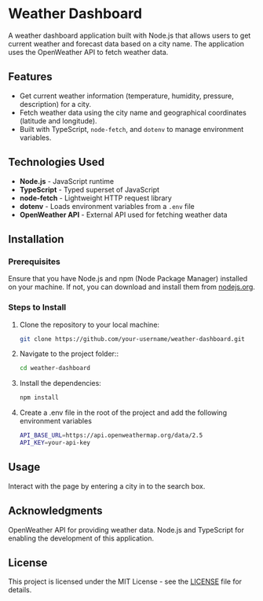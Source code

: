 # Weather Dashboard

A weather dashboard application built with Node.js that allows users to get current weather and forecast data based on a city name. The application uses the OpenWeather API to fetch weather data.

## Features

- Get current weather information (temperature, humidity, pressure, description) for a city.
- Fetch weather data using the city name and geographical coordinates (latitude and longitude).
- Built with TypeScript, `node-fetch`, and `dotenv` to manage environment variables.

## Technologies Used

- **Node.js** - JavaScript runtime
- **TypeScript** - Typed superset of JavaScript
- **node-fetch** - Lightweight HTTP request library
- **dotenv** - Loads environment variables from a `.env` file
- **OpenWeather API** - External API used for fetching weather data

## Installation

### Prerequisites

Ensure that you have Node.js and npm (Node Package Manager) installed on your machine. If not, you can download and install them from [nodejs.org](https://nodejs.org/).

### Steps to Install

1. Clone the repository to your local machine:
   ```bash
   git clone https://github.com/your-username/weather-dashboard.git
2. Navigate to the project folder::
   ```bash
   cd weather-dashboard
3. Install the dependencies:
   ```bash
   npm install
4. Create a .env file in the root of the project and add the following environment variables
   ```bash
   API_BASE_URL=https://api.openweathermap.org/data/2.5
   API_KEY=your-api-key

## Usage

Interact with the page by entering a city in to the search box.

## Acknowledgments

OpenWeather API for providing weather data.
Node.js and TypeScript for enabling the development of this application.

## License

This project is licensed under the MIT License - see the [LICENSE](LICENSE) file for details.








